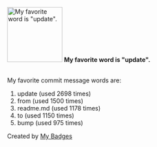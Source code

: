 <img src="https://my-badges.github.io/my-badges/favorite-word.png" alt="My favorite word is &quot;update&quot;." title="My favorite word is &quot;update&quot;." width="128">
<strong>My favorite word is &quot;update&quot;.</strong>
<br><br>

My favorite commit message words are:

1. update (used 2698 times)
2. from (used 1500 times)
3. readme.md (used 1178 times)
4. to (used 1150 times)
5. bump (used 975 times)


Created by <a href="https://github.com/my-badges/my-badges">My Badges</a>
